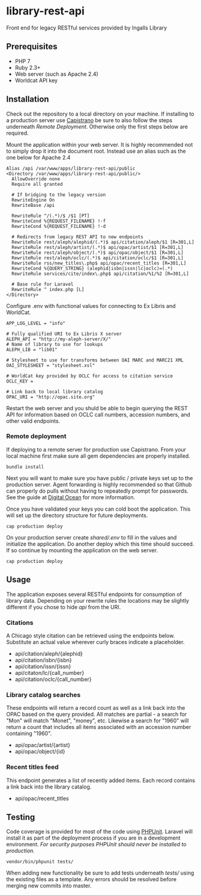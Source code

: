 # library-rest-api
Front end for legacy RESTful services provided by Ingalls Library

## Prerequisites
- PHP 7
- Ruby 2.3+
- Web server (such as Apache 2.4)
- Worldcat API key

## Installation
Check out the repository to a local directory on your machine. If installing to a production server use [Capistrano](http://www.capistranorb.com) be sure to also follow the steps underneath *Remote Deployment*. Otherwise only the first steps below are required.

Mount the application within your web server. It is highly recommended not to simply drop it into the document root. Instead use an alias such as the one below for Apache 2.4

```
Alias /api /var/www/apps/library-rest-api/public
<Directory /var/www/apps/library-rest-api/public/>
  AllowOverride none
  Require all granted

  # If bridging to the legacy version
  RewriteEngine On
  RewriteBase /api

  RewriteRule ^/(.*)/$ /$1 [PT]
  RewriteCond %{REQUEST_FILENAME} !-f
  RewriteCond %{REQUEST_FILENAME} !-d

  # Redirects from legacy REST API to new endpoints
  RewriteRule rest/aleph/alephid/(.*)$ api/citation/aleph/$1 [R=301,L]
  RewriteRule rest/aleph/artist/(.*)$ api/opac/artist/$1 [R=301,L]
  RewriteRule rest/aleph/object/(.*)$ api/opac/object/$1 [R=301,L]
  RewriteRule rest/aleph/oclc/(.*)$ api/citation/oclc/$1 [R=301,L]
  RewriteRule rss/new_titles\.php$ api/opac/recent_titles [R=301,L]
  RewriteCond %{QUERY_STRING} (alephid|isbn|issn|lc|oclc)=(.*)
  RewriteRule services/cite/index\.php$ api/citation/%1/%2 [R=301,L]

  # Base rule for Laravel
  RewriteRule ^ index.php [L]
</Directory>
```

Configure .env with functional values for connecting to Ex Libris and
WorldCat.

```
APP_LOG_LEVEL = "info"

# Fully qualified URI to Ex Libris X server
ALEPH_API = "http://my-aleph-server/X/"
# Name of library to use for lookups
ALEPH_LIB = "lib01"

# Stylesheet to use for transforms between OAI MARC and MARC21 XML
OAI_STYLESHEET = "stylesheet.xsl"

# WorldCat key provided by OCLC for access to citation service
OCLC_KEY = 

# Link back to local library catalog
OPAC_URI = "http://opac.site.org"
```

Restart the web server and you shuld be able to begin querying the REST API
for information based on OCLC call numbers, accession numbers, and other
valid endpoints.

### Remote deployment ###
If deploying to a remote server for production use Capistrano. From your local
machine first make sure all gem dependencies are properly installed.

```
bundle install
```

Next you will want to make sure you have public / private keys set up to the production server. Agent forwarding is highly recommended so that Github can properly do pulls without having to repeatedly prompt for passwords. See the guide at [Digital Ocean](https://www.digitalocean.com/community/tutorials/how-to-set-up-ssh-keys--2) for more information.

Once you have validated your keys you can cold boot the application. This will set up the directory structure for future deployments.

```
cap production deploy
```

On your production server create _shared/.env_ to fill in the values and initialize the application. Do another deploy which this time should succeed. If so continue by mounting the application on the web server.

```
cap production deploy
```

## Usage
The application exposes several RESTful endpoints for consumption of library data. Depending on your rewrite rules the locations may be slightly different if you chose to hide _api_ from the URI.

### Citations
A Chicago style citation can be retrieved using the endpoints below. Substitute an actual value wherever curly braces indicate a placeholder.

- api/citation/aleph/{alephid}
- api/citation/isbn/{isbn}
- api/citation/issn/{issn}
- api/citaton/lc/{call_number}
- api/citation/oclc/{call_number}

### Library catalog searches
These endpoints will return a record count as well as a link back into the OPAC based on the query provided. All matches are partial - a search for "Mon" will match "Monet", "money", etc. Likewise a search for "1960" will return a count that includes all items associated with an accession number containing "1960".

- api/opac/artist/{artist}
- api/opac/object/{id}

### Recent titles feed
This endpoint generates a list of recently added items. Each record contains a link back into the library catalog.

- api/opac/recent_titles

## Testing
Code coverage is provided for most of the code using [PHPUnit](https://phpunit.de/). Laravel will install it as part of the deployment process if you are in a development environment. *For security purposes PHPUnit should never be installed to production.*

```
vendor/bin/phpunit tests/
```

When adding new functionality be sure to add tests underneath _tests/_ using the existing files as a template. Any errors should be resolved before merging new commits into master.
